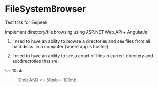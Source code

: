 # FileSystemBrowser
Test task for Empeek

Implement directory/file browsing 
using ASP.NET Web.APi + AngularJs


1) I need to have an ability to browse a directories and 
    see files from all hard discs on a computer (where app is hosted)

2) I need to have an ability to see a count of files in current directory and 
    subdirectories that are:

 <= 10mb
 > 10mb AND <= 50mb
 >= 100mb
